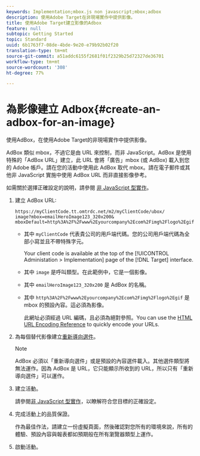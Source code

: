 ```yaml
---
keywords: Implementation;mbox.js non javascript;mbox;adbox
description: 使用Adobe Target在非現場實作中提供影像。
title: 使用Adobe Target建立影像的Adbox
feature: null
subtopic: Getting Started
topic: Standard
uuid: 6b1763f7-08de-4bde-9e20-e79b92b02f20
translation-type: tm+mt
source-git-commit: a51addc6155f2681f01f2329b25d72327de36701
workflow-type: tm+mt
source-wordcount: '308'
ht-degree: 77%

---
```



# 為影像建立 Adbox{#create-an-adbox-for-an-image}

使用AdBox，在使用Adobe Target的非現場實作中提供影像。

AdBox 類似 mbox，不過它是由 URL 來控制，而非 JavaScript。AdBox 是使用特殊的「AdBox URL」建立，此 URL 會將「廣告」mbox (或 AdBox) 載入到您的 Adobe 帳戶。請在您的活動中使用此 AdBox 取代 mbox。請在電子郵件或其他非 JavaScript 實施中使用 AdBox URL 而非直接影像參考。

如需關於選擇正確設定的說明，請參閱 [非 JavaScript 型實作](../../c-implementing-target/c-non-javascript-based-implementation/non-javascript-based-implementation.md#concept_4799C58B081A43F6B3B8CC25A8D5D7C4)。

1. 建立 AdBox URL:

   ```
   https://myClientCode.tt.omtrdc.net/m2/myClientCode/ubox/
   image?mbox=emailHeroImage123_320x200&
   mboxDefault=http%3A%2F%2Fwww%2Eyourcompany%2Ecom%2Fimg%2Flogo%2Egif
   ```

   * 其中 `myClientCode` 代表貴公司的用戶端代碼。您的公司用戶端代碼為全部小寫並且不帶特殊字元。

      Your client code is available at the top of the [!UICONTROL Administation > Implementation] page of the [!DNL Target] interface.

   * 其中 `image` 是呼叫類型。在此範例中，它是一個影像。

   * 其中 `emailHeroImage123_320x200` 是 AdBox 的名稱。

   * 其中 `http%3A%2F%2Fwww%2Eyourcompany%2Ecom%2Fimg%2Flogo%2Egif` 是 mbox 的預設內容。這必須為影像。

      此網址必須經過 URL 編碼，且必須為絕對參照。You can use the [HTML URL Encoding Reference](https://www.w3schools.com/tags/ref_urlencode.asp) to quickly encode your URLs.

1. 為每個替代影像建立[重新導向選件](../../c-experiences/c-manage-content/offer-redirect.md#task_33C80CD722564303B687948261484F94)。

   >[!NOTE]
   >
   >AdBox 必須以「重新導向選件」或是預設的內容選件載入。其他選件類型將無法運作。因為 AdBox 是 URL，它只能顯示所收到的 URL，所以只有「重新導向選件」可以運作。

1. 建立活動。

   請參閱[非 JavaScript 型實作](../../c-implementing-target/c-non-javascript-based-implementation/non-javascript-based-implementation.md#concept_4799C58B081A43F6B3B8CC25A8D5D7C4)，以瞭解符合您目標的正確設定。
1. 完成活動上的品質保證。

   作為最佳作法，請建立一份虛擬頁面，然後確認對您所有的環境來說，所有的體驗、預設內容與報表都如預期般在所有瀏覽器類型上運作。

1. 啟動活動。
